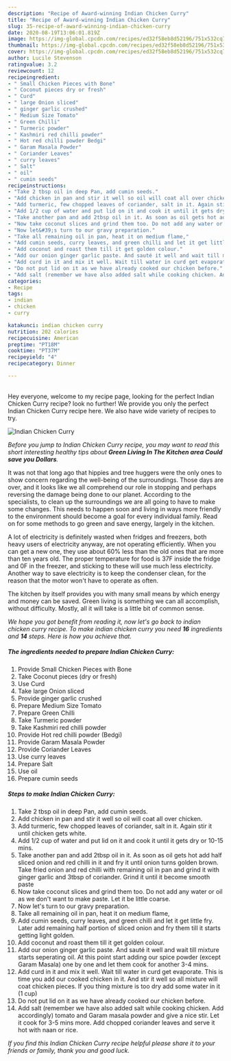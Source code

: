 ```yaml
---
description: "Recipe of Award-winning Indian Chicken Curry"
title: "Recipe of Award-winning Indian Chicken Curry"
slug: 35-recipe-of-award-winning-indian-chicken-curry
date: 2020-08-19T13:06:01.819Z
image: https://img-global.cpcdn.com/recipes/ed32f58eb8d52196/751x532cq70/indian-chicken-curry-recipe-main-photo.jpg
thumbnail: https://img-global.cpcdn.com/recipes/ed32f58eb8d52196/751x532cq70/indian-chicken-curry-recipe-main-photo.jpg
cover: https://img-global.cpcdn.com/recipes/ed32f58eb8d52196/751x532cq70/indian-chicken-curry-recipe-main-photo.jpg
author: Lucile Stevenson
ratingvalue: 3.2
reviewcount: 12
recipeingredient:
- " Small Chicken Pieces with Bone"
- " Coconut pieces dry or fresh"
- " Curd"
- " large Onion sliced"
- " ginger garlic crushed"
- " Medium Size Tomato"
- " Green Chilli"
- " Turmeric powder"
- " Kashmiri red chilli powder"
- " Hot red chilli powder Bedgi"
- " Garam Masala Powder"
- " Coriander Leaves"
- " curry leaves"
- " Salt"
- " oil"
- " cumin seeds"
recipeinstructions:
- "Take 2 tbsp oil in deep Pan, add cumin seeds."
- "Add chicken in pan and stir it well so oil will coat all over chicken."
- "Add turmeric, few chopped leaves of coriander, salt in it. Again stir it until chicken gets white."
- "Add 1/2 cup of water and put lid on it and cook it until it gets dry or 10-15 mins."
- "Take another pan and add 2tbsp oil in it. As soon as oil gets hot add half sliced onion and red chilli in it and fry it until onion turns golden brown. Take fried onion and red chilli with remaining oil in pan and grind it with ginger garlic and 3tbsp of coriander. Grind it until it become smooth paste"
- "Now take coconut slices and grind them too. Do not add any water or oil as we don&#39;t want to make paste. Let it be little coarse."
- "Now let&#39;s turn to our gravy preparation."
- "Take all remaining oil in pan, heat it on medium flame,"
- "Add cumin seeds, curry leaves, and green chilli and let it get little fry. Later add remaining half portion of sliced onion and fry them till it starts getting light golden."
- "Add coconut and roast them till it get golden colour."
- "Add our onion ginger garlic paste. And sauté it well and wait till mixture starts seperating oil. At this point start adding our spice powder (except Garam Masala) one by one and let them cook for another 3-4 mins."
- "Add curd in it and mix it well. Wait till water in curd get evaporate. This is time you add our cooked chicken in it. And stir it well so all mixture will coat chicken pieces. If you thing mixture is too dry add some water in it (1 cup)"
- "Do not put lid on it as we have already cooked our chicken before."
- "Add salt (remember we have also added salt while cooking chicken. Add accordingly) tomato and Garam masala powder and give a nice stir. Let it cook for 3-5 mins more. Add chopped coriander leaves and serve it hot with naan or rice."
categories:
- Recipe
tags:
- indian
- chicken
- curry

katakunci: indian chicken curry 
nutrition: 202 calories
recipecuisine: American
preptime: "PT18M"
cooktime: "PT37M"
recipeyield: "4"
recipecategory: Dinner

---
```

<br>
Hey everyone, welcome to my recipe page, looking for the perfect Indian Chicken Curry recipe? look no further! We provide you only the perfect Indian Chicken Curry recipe here. We also have wide variety of recipes to try.
<br>


![Indian Chicken Curry](https://img-global.cpcdn.com/recipes/ed32f58eb8d52196/751x532cq70/indian-chicken-curry-recipe-main-photo.jpg)

<i>Before you jump to Indian Chicken Curry recipe, you may want to read this short interesting healthy tips about 
<strong>Green Living In The Kitchen area Could save you Dollars</strong>.</i>
</br>

It was not that long ago that hippies and tree huggers were the only ones to show concern regarding the well-being of the surroundings. Those days are over, and it looks like we all comprehend our role in stopping and perhaps reversing the damage being done to our planet. According to the specialists, to clean up the surroundings we are all going to have to make some changes. This needs to happen soon and living in ways more friendly to the environment should become a goal for every individual family. Read on for some methods to go green and save energy, largely in the kitchen.

A lot of electricity is definitely wasted when fridges and freezers, both heavy users of electricity anyway, are not operating efficiently. When you can get a new one, they use about 60% less than the old ones that are more than ten years old. The proper temperature for food is 37F inside the fridge and 0F in the freezer, and sticking to these will use much less electricity. Another way to save electricity is to keep the condenser clean, for the reason that the motor won't have to operate as often.

The kitchen by itself provides you with many small means by which energy and money can be saved. Green living is something we can all accomplish, without difficulty. Mostly, all it will take is a little bit of common sense.


<i>We hope you got benefit from reading it, now let's go back to indian chicken curry recipe. To make indian chicken curry you need <strong>16</strong> ingredients and <strong>14</strong> steps. Here is how you achieve that.
</i>

##### The ingredients needed to prepare Indian Chicken Curry:

1. Provide  Small Chicken Pieces with Bone
1. Take  Coconut pieces (dry or fresh)
1. Use  Curd
1. Take  large Onion sliced
1. Provide  ginger garlic crushed
1. Prepare  Medium Size Tomato
1. Prepare  Green Chilli
1. Take  Turmeric powder
1. Take  Kashmiri red chilli powder
1. Provide  Hot red chilli powder (Bedgi)
1. Provide  Garam Masala Powder
1. Provide  Coriander Leaves
1. Use  curry leaves
1. Prepare  Salt
1. Use  oil
1. Prepare  cumin seeds


##### Steps to make Indian Chicken Curry:

1. Take 2 tbsp oil in deep Pan, add cumin seeds.
1. Add chicken in pan and stir it well so oil will coat all over chicken.
1. Add turmeric, few chopped leaves of coriander, salt in it. Again stir it until chicken gets white.
1. Add 1/2 cup of water and put lid on it and cook it until it gets dry or 10-15 mins.
1. Take another pan and add 2tbsp oil in it. As soon as oil gets hot add half sliced onion and red chilli in it and fry it until onion turns golden brown. Take fried onion and red chilli with remaining oil in pan and grind it with ginger garlic and 3tbsp of coriander. Grind it until it become smooth paste
1. Now take coconut slices and grind them too. Do not add any water or oil as we don&#39;t want to make paste. Let it be little coarse.
1. Now let&#39;s turn to our gravy preparation.
1. Take all remaining oil in pan, heat it on medium flame,
1. Add cumin seeds, curry leaves, and green chilli and let it get little fry. Later add remaining half portion of sliced onion and fry them till it starts getting light golden.
1. Add coconut and roast them till it get golden colour.
1. Add our onion ginger garlic paste. And sauté it well and wait till mixture starts seperating oil. At this point start adding our spice powder (except Garam Masala) one by one and let them cook for another 3-4 mins.
1. Add curd in it and mix it well. Wait till water in curd get evaporate. This is time you add our cooked chicken in it. And stir it well so all mixture will coat chicken pieces. If you thing mixture is too dry add some water in it (1 cup)
1. Do not put lid on it as we have already cooked our chicken before.
1. Add salt (remember we have also added salt while cooking chicken. Add accordingly) tomato and Garam masala powder and give a nice stir. Let it cook for 3-5 mins more. Add chopped coriander leaves and serve it hot with naan or rice.


<i>If you find this Indian Chicken Curry recipe helpful please share it to your friends or family, thank you and good luck.</i>
